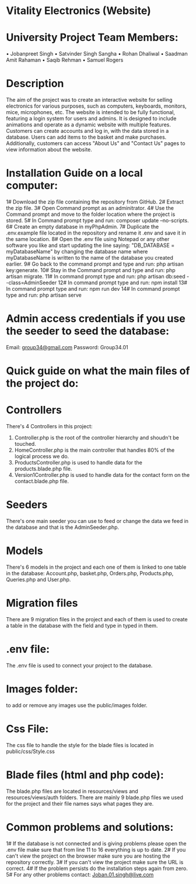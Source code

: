 # Vitality Electronics (Website)

# University Project Team Members:
•	Jobanpreet Singh
•	Satvinder Singh Sangha
•	Rohan Dhaliwal
•	Saadman Amit Rahaman
•	Saqib Rehman
•	Samuel Rogers

# Description
The aim of the project was to create an interactive website for selling electronics for various purposes, such as computers, keyboards, monitors, mice, microphones, etc. The website is intended to be fully functional, featuring a login system for users and admins. It is designed to include animations and operate as a dynamic website with multiple features. Customers can create accounts and log in, with the data stored in a database. Users can add items to the basket and make purchases. Additionally, customers can access "About Us" and "Contact Us" pages to view information about the website.

# Installation Guide on a local computer:
1# Download the zip file containing the repository from GitHub.
2# Extract the zip file.
3# Open Command prompt as an adminitrator.
4# Use the Command prompt and move to the folder location where the project is stored.
5# In Command prompt type and run: composer update –no-scripts.
6# Create an empty database in myPhpAdmin.
7# Duplicate the .env.example file located in the repository and rename it .env and save it in the same location.
8# Open the .env file using Notepad or any other software you like and start updating the line saying: "DB_DATABASE = myDatabaseName" 
   by changing the database name where myDatabaseName is written to the name of the database you created earlier.
9# Go back to the command prompt and type and run: php artisan key:generate.
10# Stay in the Command prompt and type and run: php artisan migrate.
11# In command prompt type and run: php artisan db:seed --class=AdminSeeder
12# In command prompt type and run: npm install
13# In command prompt type and run: npm run dev
14# In command prompt type and run: php artisan serve

# Admin access credentials if you use the seeder to seed the database:
  Email: group34@gmail.com
  Password: Group34.01


# Quick guide on what the main files of the project do:

# Controllers
There's 4 Controllers in this project:
1. Controller.php is the root of the controller hierarchy and shoudn't be touched.
2. HomeController.php is the main controller that handles 80% of the logical process we do.
3. ProductsController.php is used to handle data for the products.blade.php file.
4. Version1Controller.php is used to handle data for the contact form on the contact.blade.php file.

# Seeders
There's one main seeder you can use to feed or change the data we feed in the database and that is the AdminSeeder.php.

# Models
There's 6 models in the project and each one of them is linked to one table in the database: Account.php, basket.php, Orders.php, Products.php, Queries.php and User.php.

# Migration files
There are 9 migration files in the project and each of them is used to create a table in the database with the field and type in typed in them.

# .env file:
The .env file is used to connect your project to the database.

# Images folder: 
to add or remove any images use the public/images folder.

# Css File: 
The css file to handle the style for the blade files is located in public/css/Style.css

# Blade files (html and php code): 
The blade.php files are located in resources/views and resources/views/auth folders. There are mainly 9 blade.php files we used for the project and their file names says what pages they are.


# Common problems and solutions:
1# If the database is not connected and is giving problems please open the .env file make sure that from line 11 to 16 everything is up to date.
2# If you can't view the project on the browser make sure you are hosting the repository correctly.
3# If you can't view the project make sure the URL is correct. 
4# If the problem persists do the installation steps again from zero.
5# For any other problems contact: Joban.01.singh@live.com
